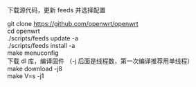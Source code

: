 下载源代码，更新 feeds 并选择配置

git clone https://github.com/openwrt/openwrt \
cd openwrt \
./scripts/feeds update -a \
./scripts/feeds install -a \
make menuconfig \
下载 dl 库，编译固件 （-j 后面是线程数，第一次编译推荐用单线程） \
make download -j8 \
make V=s -j1
